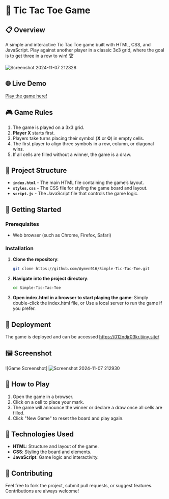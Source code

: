 # 🎲 Tic Tac Toe Game

## 📋 Overview
A simple and interactive Tic Tac Toe game built with HTML, CSS, and JavaScript. Play against another player in a classic 3x3 grid, where the goal is to get three in a row to win! 🏆

![Screenshot 2024-11-07 212328](https://github.com/user-attachments/assets/efdeb2ae-4831-45a2-a894-d81abf768e9f)


## 🌐 Live Demo
[Play the game here!](https://012ndjr03kr.tiiny.site)

## 🎮 Game Rules
1. The game is played on a 3x3 grid.
2. **Player X** starts first.
3. Players take turns placing their symbol (**X** or **O**) in empty cells.
4. The first player to align three symbols in a row, column, or diagonal wins.
5. If all cells are filled without a winner, the game is a draw.

## 📂 Project Structure
- **`index.html`** - The main HTML file containing the game’s layout.
- **`styles.css`** - The CSS file for styling the game board and layout.
- **`script.js`** - The JavaScript file that controls the game logic.

## 🚀 Getting Started

### Prerequisites
- Web browser (such as Chrome, Firefox, Safari)

### Installation
1. **Clone the repository**:
   ```bash
   git clone https://github.com/Aymen016/Simple-Tic-Tac-Toe.git

2. **Navigate into the project directory**:
   ```bash
   cd Simple-Tic-Tac-Toe
   
3. **Open index.html in a browser to start playing the game**:
Simply double-click the index.html file, or
Use a local server to run the game if you prefer.

## 🚀 Deployment
The game is deployed and can be accessed https://012ndjr03kr.tiiny.site/
## 🖼️ Screenshot
![Game Screenshot] ![Screenshot 2024-11-07 212930](https://github.com/user-attachments/assets/a03792a1-9179-43e9-b2f6-ef3c158344c9)


## 📜 How to Play
1. Open the game in a browser.
2. Click on a cell to place your mark.
3. The game will announce the winner or declare a draw once all cells are filled.
4. Click "New Game" to reset the board and play again.

## 🔧 Technologies Used
- **HTML**: Structure and layout of the game.
- **CSS**: Styling the board and elements.
- **JavaScript**: Game logic and interactivity.

## 🤝 Contributing
Feel free to fork the project, submit pull requests, or suggest features. Contributions are always welcome!
